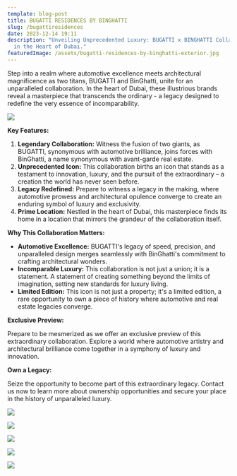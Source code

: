 ```yaml
---
template: blog-post
title: BUGATTI RESIDENCES BY BINGHATTI
slug: /bugattiresidences
date: 2023-12-14 19:11
description: "Unveiling Unprecedented Luxury: BUGATTI x BINGHATTI Collaboration
  in the Heart of Dubai."
featuredImage: /assets/bugatti-residences-by-binghatti-exterior.jpg
---
```

<!--StartFragment-->

Step into a realm where automotive excellence meets architectural magnificence as two titans, BUGATTI and BinGhatti, unite for an unparalleled collaboration. In the heart of Dubai, these illustrious brands reveal a masterpiece that transcends the ordinary - a legacy designed to redefine the very essence of incomparability.

![](/assets/bugatti-residences-by-binghatti-garage.jpg)

**Key Features:**

1. **Legendary Collaboration:** Witness the fusion of two giants, as BUGATTI, synonymous with automotive brilliance, joins forces with BinGhatti, a name synonymous with avant-garde real estate.
2. **Unprecedented Icon:** This collaboration births an icon that stands as a testament to innovation, luxury, and the pursuit of the extraordinary – a creation the world has never seen before.
3. **Legacy Redefined:** Prepare to witness a legacy in the making, where automotive prowess and architectural opulence converge to create an enduring symbol of luxury and exclusivity.
4. **Prime Location:** Nestled in the heart of Dubai, this masterpiece finds its home in a location that mirrors the grandeur of the collaboration itself.

**Why This Collaboration Matters:**

* **Automotive Excellence:** BUGATTI's legacy of speed, precision, and unparalleled design merges seamlessly with BinGhatti's commitment to crafting architectural wonders.
* **Incomparable Luxury:** This collaboration is not just a union; it is a statement. A statement of creating something beyond the limits of imagination, setting new standards for luxury living.
* **Limited Edition:** This icon is not just a property; it's a limited edition, a rare opportunity to own a piece of history where automotive and real estate legacies converge.

**Exclusive Preview:**

Prepare to be mesmerized as we offer an exclusive preview of this extraordinary collaboration. Explore a world where automotive artistry and architectural brilliance come together in a symphony of luxury and innovation.

**Own a Legacy:**

Seize the opportunity to become part of this extraordinary legacy. Contact us now to learn more about ownership opportunities and secure your place in the history of unparalleled luxury.

![](/assets/bugatti-residences-by-binghatti-c11.jpg)

![](/assets/bugatti-residences-by-binghatti-balcony_.jpg)

![](/assets/bugatti-residences-by-binghatti-c5.jpg)

![](/assets/bugatti-residences-by-binghatti-penthouse.jpg)

![](/assets/bugatti-residences-by-binghatti-spa.jpg)

<!--EndFragment-->